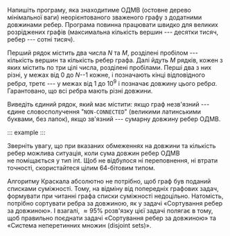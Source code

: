 Напишіть програму, яка знаходитиме ОДМВ (остовне дерево мінімальної
ваги) неорієнтованого зваженого графу з додатними довжинами ребер.
Програма повинна працювати швидко для великих розріджених графів
(максимальна кількість вершин --- десятки тисяч, ребер --- сотні тисяч).

Перший рядок містить два числа *N* та *M*, розділені пробілом ---
кількість вершин та кількість ребер графа. Далі йдуть *M* рядків, кожен
з яких містить по три цілі числа, розділені пробілами. Перші два з них
різні, у межах від 0 до *N*--1 кожне, і позначають кінці відповідного
ребр*а*, третє --- у межах від 1 до $10^9$ і позначає довжину цього
ребр*а*. Гарантовано, що всі р*е*бра мають різні довжини.

Виведіть єдиний рядок, який має містити: якщо граф незв'язний --- єдине
словосполучення "`NON-CONNECTED`" (великими латинськими буквами, без
лапок), якщо зв'язний --- сумарну довжину ребер ОДМВ.

::: example
:::

Зверніть увагу, що при вказаних обмеженнях на довжини та кількість ребер
можлива ситуація, коли сума довжин ребер ОДМВ не поміщається у тип int.
Щоб не відбулося ні переповнення, ні втрати точності, скористайтеся
цілим 64-бітовим типом.

Алгоритму Краскала абсолютно не потрібно, щоб граф був поданий списками
суміжності. Тому, на відміну від попередніх графових задач, формувати
при читанні графа списки суміжності недоцільно. Натомість, потрібно
сортувати ребра за довжиною, як у задачі «Сортування ребер за довжиною».
І взагалі, $\approx95\%$ розв'язку цієї задачі полягає в тому, щоб
правильно поєднати задачі «Сортування ребер за довжиною» та «Система
неперетинних множин (disjoint sets)».
